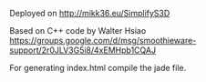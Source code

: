 Deployed on http://mikk36.eu/SimplifyS3D

Based on C++ code by Walter Hsiao
https://groups.google.com/d/msg/smoothieware-support/2r0JLV3G5i8/4xEMHpb1CQAJ

For generating index.html compile the jade file.
